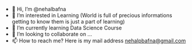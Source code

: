 - 👋 Hi, I’m @nehalbafna
- 👀 I’m interested in Learning (World is full of precious informations getting to know them is just a part of learning)
- 🌱 I’m currently learning Data Science Course
- 💞️ I’m looking to collaborate on ...
- 📫 How to reach me? Here is my mail address nehalpbafna@gmail.com 

<!---
nehalbafna/nehalbafna is a ✨ special ✨ repository because its `README.md` (this file) appears on your GitHub profile.
You can click the Preview link to take a look at your changes.
--->

